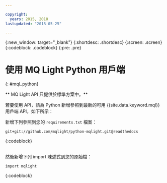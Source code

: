 ```yaml
---

copyright:
  years: 2015, 2018
lastupdated: "2018-05-25"

---
```


{:new_window: target="_blank"}
{:shortdesc: .shortdesc}
{:screen: .screen}
{:codeblock: .codeblock}
{:pre: .pre}

<!-- 14/11/18: info moved to eventstreams099.md, moved because of doc app changes -->
# 使用 MQ Light Python 用戶端
{: #mql_python}

** MQ Light API 只提供於標準方案中。**
<br/>

若要使用 API，請為 Python 新增參照到最新的可用 {{site.data.keyword.mql}} 用戶端 API，如下所示：

新增下列參照到您的 <code>requirements.txt</code> 檔案：

```
git+git://github.com/mqlight/python-mqlight.git@readthedocs
```
{:codeblock}

<br>
然後新增下列 import 陳述式到您的原始檔：



```
import mqlight
```
{:codeblock}

<!-- Comment from Andrew
Instructions for getting started, with links for more info
Simple send source and receive source in-line

-->

